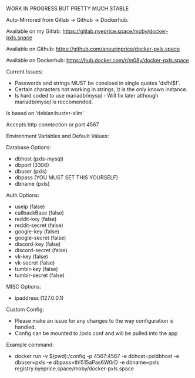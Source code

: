 WORK IN PROGRESS BUT PRETTY MUCH STABLE

Auto-Mirrored from Gitlab -> Github ->  Dockerhub.



Available on my Gitlab: https://gitlab.nyeprice.space/moby/docker-pxls.space

Available on Github:    https://github.com/aneurinprice/docker-pxls.space

Available on Dockerhub: https://hub.docker.com/r/m08y/docker-pxls.space


Current Issues:
  - Passwords and strings MUST be consloed in single quotes 'dsfhl$f'.
  - Certain characters not working in strings, \t is the only known instance.
  - Is hard coded to use mariadb/mysql - Will fix later although mariadb/mysql is reccomended.

Is based on 'debian:buster-slim'

Accepts http conntection or port 4567

Environment Variables and Default Values:

Database Options:
  - dbhost 		(pxls-mysql)
  - dbport 		(3306)
  - dbuser 		(pxls)
  - dbpass 		(YOU MUST SET THIS YOURSELF)
  - dbname 		(pxls)

Auth Options:
  - useip 		(false)
  - callbackBase 	(false)
  - reddit-key 		(false)
  - reddit-secret 	(false)
  - google-key 		(false)
  - google-secret 	(false)  
  - discord-key 	(false)
  - discord-secret	(false)
  - vk-key		(false)
  - vk-secret		(false)
  - tumblr-key		(false)
  - tumblr-secret	(false)

MISC Options:
  - ipaddress 		(127.0.0.1)

Custom Config:
  - Please make an issue for any changes to the way configuration is handled.
  - Config can be mounted to /pxls.conf and will be pulled into the app  


Example command:
  - docker run -v $(pwd):/config -p 4567:4567 -e dbhost=pxldbhost -e dbuser=pxls -e dbpass=th!515aPas6W0rD -e dbname=pxls registry.nyeprice.space/moby/docker-pxls.space
 
